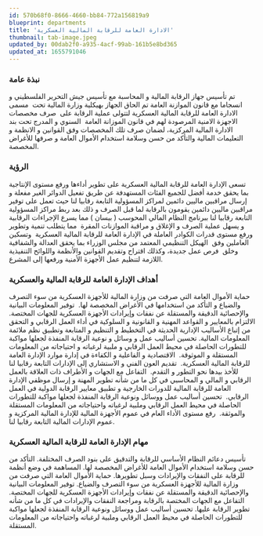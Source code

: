 ```yaml
---
id: 570b68f0-8666-4660-bb84-772a156819a9
blueprint: departments
title: 'الادارة العامة للرقابة المالية العسكرية'
thumbnail: tab-image.jpeg
updated_by: 00dab2f0-a935-4acf-99ab-161b5e8bd365
updated_at: 1655791046
---
```

<h3>نبذة عامة</h3> 
تم تأسيس جهاز الرقابة المالية و المحاسبة مع تأسيس جيش التحرير الفلسطيني و انسجاما مع قانون الموازنة العامة تم الحاق الجهاز بهيكلية وزارة المالية تحت  مسمى الادارة العامة للرقابة المالية العسكرية لتتولى عملية الرقابة على  صرف مخصصات الاجهزة الامنية المرصودة لهم في قانون الموزانة العامة  السنوي و المدرج تحت بند الادارة المالية المركزية، لضمان صرف تلك المخصصات وفق القوانين و الانظمة و التعليمات المالية والتأكد من حسن وسلامة استخدام الأموال العامة و صرفها للأغراض المخصصة.

<h3>الرؤية</h3> 
تسعى الإدارة العامة للرقابة المالية العسكرية على تطوير أداءها ورفع مستوى الإنتاجية بما يحقق خدمة أفضل للجميع الفئات المستهدفة عن طريق تفعيل الدوائر الغير مفعلة و إرسال مراقبين ماليين دائمين لمراكز المسؤولية التابعة رقابيا لنا حيث تعمل على توفير مراقبين ماليين دائمين يقومون بالرقابة لما قبل الصرف و ذلك بعد ربط مراكز المسؤولية التابعة رقابيا لنا ببرنامج النظام المالي المحوسب ( بيسان ) مما يسرع الإجراءات الرقابية و يسهل عملية الصرف و الإغلاق و مراقبة الموازنات المقرة  مما يتطلب تنمية وتطوير ورفع مستوى قدرات الكوادر العاملة في الإدارة العامة للرقابة المالية العسكرية  وتسكين العاملين وفق  الهيكل التنظيمي المعتمد من مجلس الوزراء بما يحقق العدالة والشفافية وخلق  فرص عمل جديدة، وكذلك اقتراح وتقديم القوانين والأنظمة واللوائح التنفيذية اللازمة لتنظيم عمل الأجهزة الأمنية ورفعها إلى المشرع.

<h3>أهداف الإدارة العامة للرقابة المالية والعسكرية</h3>
حماية الأموال العامة التي صرفت من وزارة المالية للأجهزة العسكرية من سوء التصرف والضياع و التأكد من استخدامها في الأغراض المخصصة لها. 
توفير المعلومات البيانية والإحصائية الدقيقة والمستقلة عن نفقات وإيرادات الأجهزة العسكرية للجهات المختصة.
الالتزام بالمعايير و القواعد المهنية و القانونية و السلوكية في أداء العمل الرقابي و التحقق من إتباع الأساليب الإدارية الحديثة في التخطيط و التنظيم و المتابعة وتطبيق نظم ملائمة المعلومات المالية.
تحسين أساليب عمل و وسائل و نوعية الرقابة المنفذة لجعلها مواكبة للتطورات الحاصلة في محيط العمل الرقابي و ملبية لرغباته و احتياجاته من المعلومات المستقلة و الموثوقة. 
الاقتصادية و الفاعلية و الكفاءة في إدارة موارد الإدارة العامة للرقابة المالية العسكرية. 
تقديم العون الفني و الاستشاري إلى الإدارات التابعة رقابيا لنا للأخذ بيدها نحو التطور و التقدم. 
التفاعل مع الجهات و الأطراف ذات العلاقة بالعمل الرقابي و المالي و المحاسبي في كل ما من شأنه تطوير المهنة و إرسال موظفي الإدارة العامة للرقابة المالية للدورات الخارجية و تطبيق معايير الرقابة الدولية في العمل الرقابي. 
تحسين أساليب عمل ووسائل ونوعية الرقابة المنفذة لجعلها مواكبة للتطورات الحاصلة في محيط العمل الرقابي وملبية لرغباته واحتياجاته من المعلومات المستقلة والموثقة. 
رفع مستوى الأداء العام في عموم الأجهزة المالية للإدارة المالية المركزية و عموم الإدارات المالية التابعة رقابيا لنا.

<h3>مهام الإدارة العامة للرقابة المالية العسكرية</h3> 
تأسيس دعائم النظام الأساسي للرقابة والتدقيق على بنود الصرف المختلفة.
التأكد من حسن وسلامة استخدام الأموال العامة للأغراض المخصصة لها.
المساهمة في وضع أنظمة للرقابة على النفقات والإيرادات وسبل تطويرها.
حماية الأموال العامة التي صرفت من وزارة المالية للأجهزة العسكرية من سوء التصرف والضياع.
توفير المعلومات البيانية والإحصائية الدقيقة والمستقلة عن نفقات وإيرادات الأجهزة العسكرية للجهات المختصة.
التفاعل مع الجهات المختصة بالرقابة ومراجعة النفقات والإيرادات في كل ما من شأنه تطوير الرقابة عليها.
تحسين أساليب عمل ووسائل ونوعية الرقابة المنفذة لجعلها مواكبة للتطورات الحاصلة في محيط العمل الرقابي وملبية لرغباته واحتياجاته من المعلومات المستقلة.
